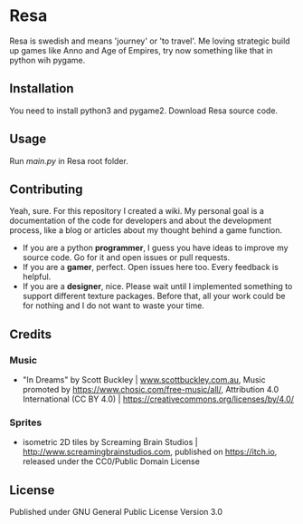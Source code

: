 # Resa
Resa is swedish and means 'journey' or 'to travel'. Me loving strategic build up games like Anno and Age of Empires, try now something like that in python wih pygame.

## Installation
You need to install python3 and pygame2. Download Resa source code.

## Usage
Run *main.py* in Resa root folder.

## Contributing
Yeah, sure. For this repository I created a wiki. My personal goal is a documentation of the code for developers and about the development process, like a blog or articles about my thought behind a game function.

- If you are a python **programmer**, I guess you have ideas to improve my source code. Go for it and open issues or pull requests.
- If you are a **gamer**, perfect. Open issues here too. Every feedback is helpful.
- If you are a **designer**, nice. Please wait until I implemented something to support different texture packages. Before that, all your work could be for nothing and I do not want to waste your time.

## Credits
### Music
- "In Dreams" by Scott Buckley | www.scottbuckley.com.au, Music promoted by https://www.chosic.com/free-music/all/, Attribution 4.0 International (CC BY 4.0) | https://creativecommons.org/licenses/by/4.0/

### Sprites
- isometric 2D tiles by Screaming Brain Studios | http://www.screamingbrainstudios.com, published on https://itch.io, released under the CC0/Public Domain License

## License
Published under GNU General Public License Version 3.0